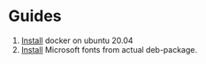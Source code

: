 # Guides

1. [Install](./install_docker_ubuntu_20-04.md) docker on ubuntu 20.04
2. [Install](./ttf-mscorefonts-installer.md) Microsoft fonts from actual deb-package.

